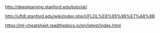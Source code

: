 http://deeplearning.stanford.edu/tutorial/

http://ufldl.stanford.edu/wiki/index.php/UFLDL%E6%95%99%E7%A8%8B

https://ml-cheatsheet.readthedocs.io/en/latest/index.html



